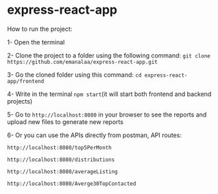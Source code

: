 # express-react-app

How to run the project:

1- Open the terminal

2- Clone the project to a folder using the following command: `git clone https://github.com/emanalaa/express-react-app.git`

3- Go the cloned folder using this command: `cd express-react-app/frontend`

4- Write in the terminal `npm start`(it will start both frontend and backend projects)

5- Go to `http://localhost:8080` in your browser to see the reports and upload new files to generate new reports

6- Or you can use the APIs directly from postman, API routes:

`http://localhost:8080/top5PerMonth`

`http://localhost:8080/distributions`

`http://localhost:8080/averageListing`

`http://localhost:8080/Averge30TopContacted`

